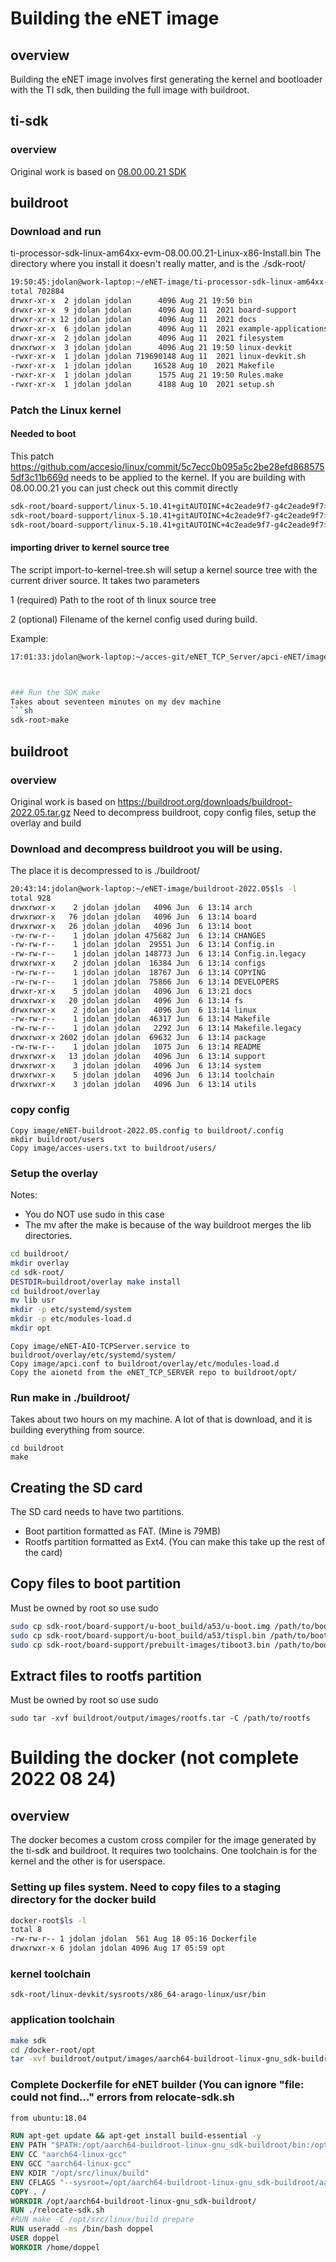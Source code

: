 # Building the eNET image
## overview
Building the eNET image involves first generating the kernel and bootloader with the TI sdk, then building the full image with buildroot.
## ti-sdk

### overview
Original work is based on [08.00.00.21 SDK](https://www.ti.com/tool/download/PROCESSOR-SDK-LINUX-AM64X/08.00.00.21)

## buildroot

### Download and run
ti-processor-sdk-linux-am64xx-evm-08.00.00.21-Linux-x86-Install.bin
The directory where you install it doesn't really matter, and is the ./sdk-root/
```sh
19:50:45:jdolan@work-laptop:~/eNET-image/ti-processor-sdk-linux-am64xx-evm-08.00.00.21$ls -l
total 702884
drwxr-xr-x  2 jdolan jdolan      4096 Aug 21 19:50 bin
drwxr-xr-x  9 jdolan jdolan      4096 Aug 11  2021 board-support
drwxr-xr-x 12 jdolan jdolan      4096 Aug 11  2021 docs
drwxr-xr-x  6 jdolan jdolan      4096 Aug 11  2021 example-applications
drwxr-xr-x  2 jdolan jdolan      4096 Aug 11  2021 filesystem
drwxrwxr-x  3 jdolan jdolan      4096 Aug 21 19:50 linux-devkit
-rwxr-xr-x  1 jdolan jdolan 719690148 Aug 11  2021 linux-devkit.sh
-rwxr-xr-x  1 jdolan jdolan     16528 Aug 10  2021 Makefile
-rwxr-xr-x  1 jdolan jdolan      1575 Aug 21 19:50 Rules.make
-rwxr-xr-x  1 jdolan jdolan      4188 Aug 10  2021 setup.sh
```

### Patch the Linux kernel
#### Needed to boot
This patch https://github.com/accesio/linux/commit/5c7ecc0b095a5c2be28efd8685755df3c11b669d needs to be applied to the kernel. If you are building with 08.00.00.21 you can just check out this commit directly

```sh
sdk-root/board-support/linux-5.10.41+gitAUTOINC+4c2eade9f7-g4c2eade9f7>git remote add aio git@github.com:accesio/linux.git
sdk-root/board-support/linux-5.10.41+gitAUTOINC+4c2eade9f7-g4c2eade9f7>git fetch aio
sdk-root/board-support/linux-5.10.41+gitAUTOINC+4c2eade9f7-g4c2eade9f7>git checkout 5c7ecc0b
```

#### importing driver to kernel source tree
The script import-to-kernel-tree.sh will setup a kernel source tree with the current driver source. It takes two parameters

1 (required) Path to the root of th linux source tree

2 (optional) Filename of the kernel config used during build.

Example:
```sh
17:01:33:jdolan@work-laptop:~/acces-git/eNET_TCP_Server/apci-eNET/image$./import-to-kernel-tree.sh /home/jdolan/eNET-image/ti-processor-sdk-linux-am64xx-evm-08.00.00.21/board-support/linux-5.10.41+gitAUTOINC+4c2eade9f7-g4c2eade9f7/ /home/jdolan/eNET-image/ti-processor-sdk-linux-am64xx-evm-08.00.00.21/board-support/linux-5.10.41+gitAUTOINC+4c2eade9f7-g4c2eade9f7/arch/arm64/configs/tisdk_am64xx-evm_defconfig



### Run the SDK make
Takes about seventeen minutes on my dev machine
```sh
sdk-root>make
```


## buildroot
### overview
Original work is based on https://buildroot.org/downloads/buildroot-2022.05.tar.gz
Need to decompress buildroot, copy config files, setup the overlay and build


### Download and decompress buildroot you will be using.
The place it is decompressed to is ./buildroot/
```sh
20:43:14:jdolan@work-laptop:~/eNET-image/buildroot-2022.05$ls -l
total 928
drwxrwxr-x    2 jdolan jdolan   4096 Jun  6 13:14 arch
drwxrwxr-x   76 jdolan jdolan   4096 Jun  6 13:14 board
drwxrwxr-x   26 jdolan jdolan   4096 Jun  6 13:14 boot
-rw-rw-r--    1 jdolan jdolan 475682 Jun  6 13:14 CHANGES
-rw-rw-r--    1 jdolan jdolan  29551 Jun  6 13:14 Config.in
-rw-rw-r--    1 jdolan jdolan 148773 Jun  6 13:14 Config.in.legacy
drwxrwxr-x    2 jdolan jdolan  16384 Jun  6 13:14 configs
-rw-rw-r--    1 jdolan jdolan  18767 Jun  6 13:14 COPYING
-rw-rw-r--    1 jdolan jdolan  75866 Jun  6 13:14 DEVELOPERS
drwxr-xr-x    5 jdolan jdolan   4096 Jun  6 13:21 docs
drwxrwxr-x   20 jdolan jdolan   4096 Jun  6 13:14 fs
drwxrwxr-x    2 jdolan jdolan   4096 Jun  6 13:14 linux
-rw-rw-r--    1 jdolan jdolan  46317 Jun  6 13:14 Makefile
-rw-rw-r--    1 jdolan jdolan   2292 Jun  6 13:14 Makefile.legacy
drwxrwxr-x 2602 jdolan jdolan  69632 Jun  6 13:14 package
-rw-rw-r--    1 jdolan jdolan   1075 Jun  6 13:14 README
drwxrwxr-x   13 jdolan jdolan   4096 Jun  6 13:14 support
drwxrwxr-x    3 jdolan jdolan   4096 Jun  6 13:14 system
drwxrwxr-x    5 jdolan jdolan   4096 Jun  6 13:14 toolchain
drwxrwxr-x    3 jdolan jdolan   4096 Jun  6 13:14 utils
```

### copy config
```
Copy image/eNET-buildroot-2022.05.config to buildroot/.config
mkdir buildroot/users
Copy image/acces-users.txt to buildroot/users/
```

### Setup the overlay
Notes:
* You do NOT use sudo in this case
* The mv after the make is because of the way buildroot merges the lib directories.

```sh
cd buildroot/
mkdir overlay
cd sdk-root/
DESTDIR=buildroot/overlay make install
cd buildroot/overlay
mv lib usr
mkdir -p etc/systemd/system
mkdir -p etc/modules-load.d
mkdir opt

```
```
Copy image/eNET-AIO-TCPServer.service to buildroot/overlay/etc/systemd/system/
Copy image/apci.conf to buildroot/overlay/etc/modules-load.d
Copy the aionetd from the eNET_TCP_SERVER repo to buildroot/opt/
```


### Run make in ./buildroot/
Takes about two hours on my machine. A lot of that is download, and it is building everything from source.
```
cd buildroot
make
```

## Creating the SD card
The SD card needs to have two partitions.
* Boot partition formatted as FAT. (Mine is 79MB)
* Rootfs partition formatted as Ext4. (You can make this take up the rest of the card)

## Copy files to boot partition
Must be owned by root so use sudo
```sh
sudo cp sdk-root/board-support/u-boot_build/a53/u-boot.img /path/to/boot/
sudo cp sdk-root/board-support/u-boot_build/a53/tispl.bin /path/to/boot/
sudo cp sdk-root/board-support/prebuilt-images/tiboot3.bin /path/to/boot/
```

## Extract files to rootfs partition
Must be owned by root so use sudo
```
sudo tar -xvf buildroot/output/images/rootfs.tar -C /path/to/rootfs
```



# Building the docker (not complete 2022 08 24)
## overview
The docker becomes a custom cross compiler for the image generated by the ti-sdk and buildroot. It requires two toolchains. One toolchain is for the kernel and the other is for userspace.

### Setting up files system. Need to copy files to a staging directory for the docker build
```sh
docker-root$ls -l
total 8
-rw-rw-r-- 1 jdolan jdolan  561 Aug 18 05:16 Dockerfile
drwxrwxr-x 6 jdolan jdolan 4096 Aug 17 05:59 opt
```

### kernel toolchain
```
sdk-root/linux-devkit/sysroots/x86_64-arago-linux/usr/bin
```

### application toolchain
```sh
make sdk
cd /docker-root/opt
tar -xvf buildroot/output/images/aarch64-buildroot-linux-gnu_sdk-buildroot.tar.gz
```

### Complete Dockerfile for eNET builder (You can ignore "file: could not find..." errors from relocate-sdk.sh
```Dockerfile
from ubuntu:18.04

RUN apt-get update && apt-get install build-essential -y
ENV PATH "$PATH:/opt/aarch64-buildroot-linux-gnu_sdk-buildroot/bin:/opt/ti-sdk-sysroot/usr/bin:"
ENV CC "aarch64-linux-gcc"
ENV GCC "aarch64-linux-gcc"
ENV KDIR "/opt/src/linux/build"
ENV CFLAGS "--sysroot=/opt/aarch64-buildroot-linux-gnu_sdk-buildroot/aarch64-buildroot-linux-gnu/sysroot"
COPY . /
WORKDIR /opt/aarch64-buildroot-linux-gnu_sdk-buildroot/
RUN ./relocate-sdk.sh
#RUN make -C /opt/src/linux/build prepare
RUN useradd -ms /bin/bash doppel
USER doppel
WORKDIR /home/doppel
```

